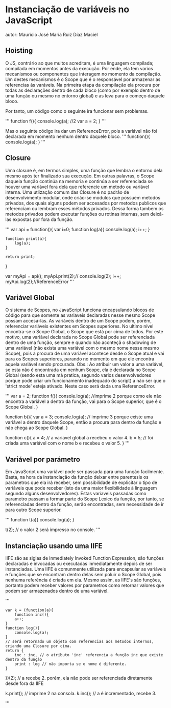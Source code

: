 # Instanciação de variáveis no JavaScript

autor: Mauricio José Maria Ruiz Díaz Maciel

## Hoisting
  O JS, contrário ao que muitos acreditam, é uma linguagem compilada; compilada em momentos antes da execução. Por ende, ela tem varios mecanismos ou componentes que interagem no momento da compilação. Um destes mecanismos é o Scope que é o responsável por armazenar as referencias às varáveis. Na primeira etapa da compilação ela procura por todas as declarações dentro de cada bloco (como por exemplo dentro de uma função ou mesmo no entorno global) e as leva para o começo daquele bloco.

  Por tanto, um código como o seguinte ira funcionar sem problemas.

'''
	function f(){
		console.log(a); //2
		var a = 2;
	}
'''

  Mas o seguinte código ira dar um ReferenceError, pois a variável não foi declarada em momento nenhum dentro daquele bloco.
  '''
  	function(){
  		console.log(a);
  	}
  '''

## Closure
  Uma closure é, em termos simples, uma função que lembra o entorno dela mesmo após ter finalizado sua execução. Em outras palavras, o Scope daquela função continúa na memoria e continúa a ser referenciada se houver uma variável fora dela que referencíe um metodo ou variável interna. Uma utlização comum das Closure é no padrão de desenvolvimento modular, onde crião-se modulos que possuem metodos privados, dos quais alguns podem ser accesados por metodos publicos que referencíam ou lembram esses métodos privados. Dessa forma tambem os metodos privados podem executar funções ou rotinas internas, sem deixá-las expostas por fora da função.

'''
	var api = function(){
		var i=0;
		function log(a){
  		console.log(a);
  		i++;
  	}

  	function print(a){
  		log(a);
  	}

  	return print;
  }

  var myApi = api();
  myApi.print(2);// console.log(2); i++;
  myApi.log(2);//ReferenceError
'''

## Variável Global
  O sistema de Scopes, no JavaScript funciona encapsulando blocos de código para que somente as variaveis declaradas nesse mesmo Scope possam accesá-las. As variáveis dentro de um Scope podem, porém, referenciar variáveis existentes em Scopes superiores. No ultimo nível encontra-se o Scope Global, o Scope que está por cima de todos. Por este motivo, uma variável declarada no Scope Global pode ser referenciada dentro de uma função, sempre e quando não aconteçã o shadowing de uma variável (não exista uma variável com o mesmo nome nesse mesmo Scope), pois a procura de uma variável acontece desde o Scope atual e vai para os Scopes superiores, parando no momento em que ele encontra aquela variável sendo procurada.
  Obs.: Ao atribuir um valor a uma variável, se esta não é encontrada em nenhum Scope, ela é declarada no Scope Global (sendo esta uma má pratica, segundo varios desenvolvedores porque pode criar um funcionamento inadequado do script) a não ser que o 'strict mode' esteja ativado. Neste caso será dada uma ReferenceError.

'''
	var a = 2;
	function f(){
		console.log(a); //imprime 2 porque como ele não encontra a variável a dentro da função, vai para o Scope superior, que é o Scope Global.
}

function b(){
	var a = 3;
	console.log(a); // imprime 3 porque existe uma variável a dentro daquele Scope, então a procura para dentro da função e não chega ao Scope Global.
}

function c(){
	a = 4; // a variavel global a recebeu o valor 4.
	b = 5; // foi criada uma variável com o nome b e recebeu o valor 5.
}
'''

## Variável por parámetro
  Em JavaScript uma variável pode ser passada para uma função facilmente. Basta, na hora da instanciação da função deixar entre parentesis os parametros que ela irá receber, sem possibilidade de explicitar o tipo de variáveis que pode receber (isto da uma maior flexibilidade à linguagem segundo algúns desenvolvedores). Estas variaveis passadas como parametro passam a formar parte do Scope Lexico da função, por tanto, se referenciadas dentro da função, serão encontradas, sem necessidade de ir para outro Scope superior.

'''
	function t(a){
		console.log(a);
}

t(2); // o valor 2 será impresso no console.
'''

## Instanciação usando uma IIFE
  IIFE são as siglas de Inmediately Invoked Function Expression, são funções declaradas e invocadas ou executadas inmediatamente depois de ser instanciadas. Uma IIFE é comunmente utilizada para encapsular as variáveis e funções que se encontram dentro delas sem poluir o Scope Global, pois nenhuma referência é criada em ela. Mesmo assim, as IIFE's são funções, portanto podem receber valores por parametros como retornar valores que podem ser armazenados dentro de uma variável.

'''

	var k = (function(a){
		function inc(){
  		a++;
  	}
  	function log(){
  		console.log(a);
  	}
  	// será retornado um objeto com referencias aos metodos internos, criando uma Closure por cima.
  	return {
  		inc : inc, // o atributo 'inc' referencia a função inc que existe dentro da função
  		print : log // não importa se o nome é diferente.
  	}
})(2); // a recebe 2. porém, ela não pode ser referenciada diretamente desde fora da IIFE

k.print(); // imprime 2 na consola.
k.inc(); // a é incrementado, recebe 3.

'''
